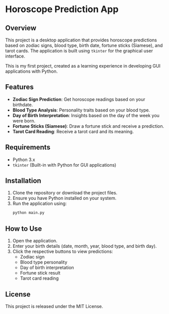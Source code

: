 # Horoscope Prediction App

## Overview

This project is a desktop application that provides horoscope predictions based on zodiac signs, blood type, birth date, fortune sticks (Siamese), and tarot cards. The application is built using `tkinter` for the graphical user interface.

This is my first project, created as a learning experience in developing GUI applications with Python.

## Features

- **Zodiac Sign Prediction**: Get horoscope readings based on your birthdate.
- **Blood Type Analysis**: Personality traits based on your blood type.
- **Day of Birth Interpretation**: Insights based on the day of the week you were born.
- **Fortune Sticks (Siamese)**: Draw a fortune stick and receive a prediction.
- **Tarot Card Reading**: Receive a tarot card and its meaning.

## Requirements

- Python 3.x
- `tkinter` (Built-in with Python for GUI applications)

## Installation

1. Clone the repository or download the project files.
2. Ensure you have Python installed on your system.
3. Run the application using:
   ```sh
   python main.py
   ```

## How to Use

1. Open the application.
2. Enter your birth details (date, month, year, blood type, and birth day).
3. Click the respective buttons to view predictions:
   - Zodiac sign
   - Blood type personality
   - Day of birth interpretation
   - Fortune stick result
   - Tarot card reading

## License

This project is released under the MIT License.

